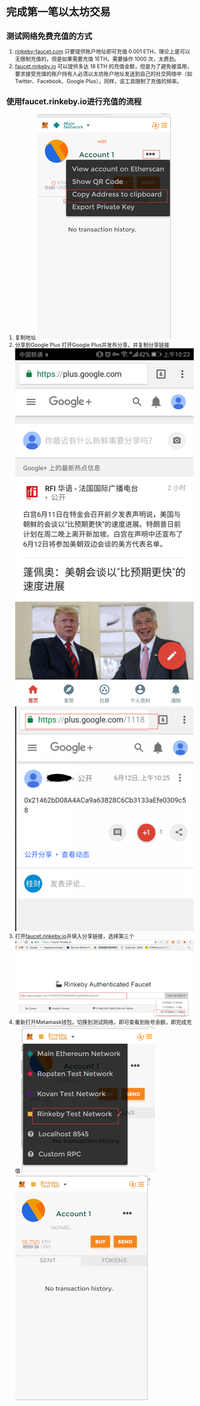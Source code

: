 # 完成第一笔以太坊交易

## 测试网络免费充值的方式
1. [rinkeby-faucet.com](http://rinkeby-faucet.com/)
只要提供账户地址即可充值 0.001 ETH，理论上是可以无限制充值的，但是如果需要充值 1ETH，需要操作 1000 次，太费劲。
2. [faucet.rinkeby.io](https://faucet.rinkeby.io/)
可以提供多达 18 ETH 的充值金额，但是为了避免被滥用，要求接受充值的账户持有人必须以太坊账户地址发送到自己的社交网络中（如 Twitter、Facebook、Google Plus），同样，该工具限制了充值的频率。

## 使用faucet.rinkeby.io进行充值的流程
1. 复制地址
![](images/rumen5_1.png)
2. 分享到Google Plus
打开Google Plus并发布分享，并复制分享链接
![](images/rumen5_2.jpg)
![](images/rumen5_3.png)
3. 打开[faucet.rinkeby.io](https://faucet.rinkeby.io/)并填入分享链接，选择第三个
![](images/rumen5_4.png)
4. 重新打开Metamask钱包，切换到测试网络，即可查看到账号余额，即完成充值
![](images/rumen5_5.png)
![](images/rumen5_6.png)